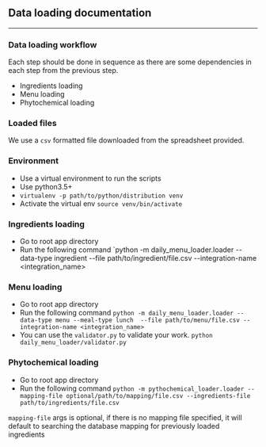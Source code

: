 ## Data loading documentation
---------------------------

### Data loading workflow
Each step should be done in sequence as there are some dependencies in each step from the previous step.
- Ingredients loading
- Menu loading
- Phytochemical loading

### Loaded files
We use a `csv` formatted file downloaded from the spreadsheet provided.

### Environment
- Use a virtual environment to run the scripts
- Use python3.5+
- `virtualenv -p path/to/python/distribution venv`
- Activate the virtual env `source venv/bin/activate`

### Ingredients loading
- Go to root app directory
- Run the following command `python -m daily_menu_loader.loader --data-type ingredient --file path/to/ingredient/file.csv --integration-name <integration_name> 

### Menu loading
- Go to root app directory
- Run the following command `python -m daily_menu_loader.loader --data-type menu --meal-type lunch  --file path/to/menu/file.csv --integration-name <integration_name>`
- You can use the `validator.py` to validate your work. `python daily_menu_loader/validator.py`

### Phytochemical loading
- Go to root app directory
- Run the following command `python -m pythochemical_loader.loader --mapping-file optional/path/to/mapping/file.csv --ingredients-file path/to/ingredients/file.csv`
 
`mapping-file` args is optional, if there is no mapping file specified, it will default to searching the database mapping for previously loaded ingredients
